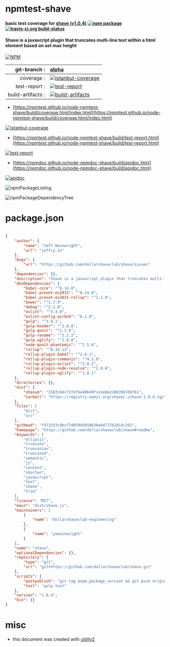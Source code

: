 # npmtest-shave

#### basic test coverage for  [shave (v1.0.4)](https://github.com/dollarshaveclub/shave#readme)  [![npm package](https://img.shields.io/npm/v/npmtest-shave.svg?style=flat-square)](https://www.npmjs.org/package/npmtest-shave) [![travis-ci.org build-status](https://api.travis-ci.org/npmtest/node-npmtest-shave.svg)](https://travis-ci.org/npmtest/node-npmtest-shave)

#### Shave is a javascript plugin that truncates multi-line text within a html element based on set max height

[![NPM](https://nodei.co/npm/shave.png?downloads=true&downloadRank=true&stars=true)](https://www.npmjs.com/package/shave)

| git-branch : | [alpha](https://github.com/npmtest/node-npmtest-shave/tree/alpha)|
|--:|:--|
| coverage : | [![istanbul-coverage](https://npmtest.github.io/node-npmtest-shave/build/coverage.badge.svg)](https://npmtest.github.io/node-npmtest-shave/build/coverage.html/index.html)|
| test-report : | [![test-report](https://npmtest.github.io/node-npmtest-shave/build/test-report.badge.svg)](https://npmtest.github.io/node-npmtest-shave/build/test-report.html)|
| build-artifacts : | [![build-artifacts](https://npmtest.github.io/node-npmtest-shave/glyphicons_144_folder_open.png)](https://github.com/npmtest/node-npmtest-shave/tree/gh-pages/build)|

- [https://npmtest.github.io/node-npmtest-shave/build/coverage.html/index.html](https://npmtest.github.io/node-npmtest-shave/build/coverage.html/index.html)

[![istanbul-coverage](https://npmtest.github.io/node-npmtest-shave/build/screenCapture.buildCi.browser.%252Ftmp%252Fbuild%252Fcoverage.lib.html.png)](https://npmtest.github.io/node-npmtest-shave/build/coverage.html/index.html)

- [https://npmtest.github.io/node-npmtest-shave/build/test-report.html](https://npmtest.github.io/node-npmtest-shave/build/test-report.html)

[![test-report](https://npmtest.github.io/node-npmtest-shave/build/screenCapture.buildCi.browser.%252Ftmp%252Fbuild%252Ftest-report.html.png)](https://npmtest.github.io/node-npmtest-shave/build/test-report.html)

- [https://npmdoc.github.io/node-npmdoc-shave/build/apidoc.html](https://npmdoc.github.io/node-npmdoc-shave/build/apidoc.html)

[![apidoc](https://npmdoc.github.io/node-npmdoc-shave/build/screenCapture.buildCi.browser.%252Ftmp%252Fbuild%252Fapidoc.html.png)](https://npmdoc.github.io/node-npmdoc-shave/build/apidoc.html)

![npmPackageListing](https://npmtest.github.io/node-npmtest-shave/build/screenCapture.npmPackageListing.svg)

![npmPackageDependencyTree](https://npmtest.github.io/node-npmtest-shave/build/screenCapture.npmPackageDependencyTree.svg)



# package.json

```json

{
    "author": {
        "name": "Jeff Wainwright",
        "url": "jeffry.in"
    },
    "bugs": {
        "url": "https://github.com/dollarshaveclub/shave/issues"
    },
    "dependencies": {},
    "description": "Shave is a javascript plugin that truncates multi-line text within a html element based on set max height",
    "devDependencies": {
        "babel-core": "^6.14.0",
        "babel-preset-es2015": "^6.14.0",
        "babel-preset-es2015-rollup": "^1.2.0",
        "bower": "^1.7.9",
        "debug": "^2.2.0",
        "eslint": "^3.4.0",
        "eslint-config-airbnb": "6.1.0",
        "gulp": "^3.9.1",
        "gulp-header": "^1.8.8",
        "gulp-qunit": "^1.5.0",
        "gulp-rename": "^1.2.2",
        "gulp-uglify": "^2.0.0",
        "node-qunit-phantomjs": "^1.5.0",
        "rollup": "^0.34.13",
        "rollup-plugin-babel": "^2.6.1",
        "rollup-plugin-commonjs": "^4.1.0",
        "rollup-plugin-eslint": "^2.0.2",
        "rollup-plugin-node-resolve": "^2.0.0",
        "rollup-plugin-uglify": "^1.0.1"
    },
    "directories": {},
    "dist": {
        "shasum": "1503c84cf2fefbe40649fce1e8e228b3967d6f61",
        "tarball": "https://registry.npmjs.org/shave/-/shave-1.0.4.tgz"
    },
    "files": [
        "dist",
        "src"
    ],
    "gitHead": "f473333c9bcf7d059d5910638eb4717b1014c291",
    "homepage": "https://github.com/dollarshaveclub/shave#readme",
    "keywords": [
        "ellipsis",
        "truncate",
        "truncation",
        "truncated",
        "semantic",
        "js",
        "content",
        "shorten",
        "javascript",
        "text",
        "shave",
        "trim"
    ],
    "license": "MIT",
    "main": "dist/shave.js",
    "maintainers": [
        {
            "name": "dollarshaveclub-engineering"
        },
        {
            "name": "yowainwright"
        }
    ],
    "name": "shave",
    "optionalDependencies": {},
    "repository": {
        "type": "git",
        "url": "git+https://github.com/dollarshaveclub/shave.git"
    },
    "scripts": {
        "postpublish": "git tag $npm_package_version && git push origin --tags",
        "test": "gulp test"
    },
    "version": "1.0.4",
    "bin": {}
}
```



# misc
- this document was created with [utility2](https://github.com/kaizhu256/node-utility2)
